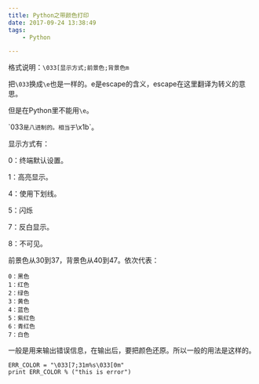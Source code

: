 ```yaml
---
title: Python之带颜色打印
date: 2017-09-24 13:38:49
tags:
	- Python

---
```




格式说明：`\033[显示方式;前景色;背景色m`

把`\033`换成`\e`也是一样的。e是escape的含义，escape在这里翻译为转义的意思。

但是在Python里不能用`\e`。

\`033`是八进制的。相当于`\x1b`。

显示方式有：

0：终端默认设置。

1：高亮显示。

4：使用下划线。

5：闪烁

7：反白显示。

8：不可见。

前景色从30到37，背景色从40到47。依次代表：

```
0：黑色
1：红色
2：绿色
3：黄色
4：蓝色
5：紫红色
6：青红色
7：白色
```

一般是用来输出错误信息，在输出后，要把颜色还原。所以一般的用法是这样的。

```
ERR_COLOR = "\033[7;31m%s\033[0m"
print ERR_COLOR % ("this is error")
```







